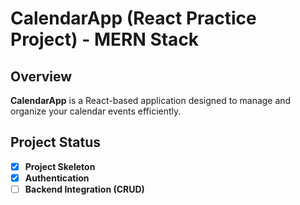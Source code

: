 # CalendarApp (React Practice Project) - MERN Stack

## Overview
**CalendarApp** is a React-based application designed to manage and organize your calendar events efficiently.

## Project Status
- [x] **Project Skeleton**
- [x] **Authentication**
- [ ] **Backend Integration (CRUD)**
